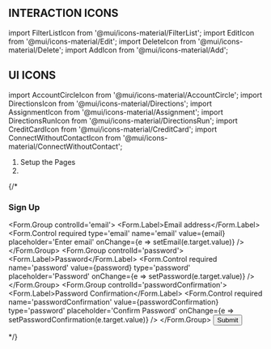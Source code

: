 ## INTERACTION ICONS
import FilterListIcon from '@mui/icons-material/FilterList';
import EditIcon from '@mui/icons-material/Edit';
import DeleteIcon from '@mui/icons-material/Delete';
import AddIcon from '@mui/icons-material/Add';

## UI ICONS
import AccountCircleIcon from '@mui/icons-material/AccountCircle';
import DirectionsIcon from '@mui/icons-material/Directions';
import AssignmentIcon from '@mui/icons-material/Assignment';
import DirectionsRunIcon from '@mui/icons-material/DirectionsRun';
import CreditCardIcon from '@mui/icons-material/CreditCard';
import ConnectWithoutContactIcon from '@mui/icons-material/ConnectWithoutContact';





1. Setup the Pages
2. 



{/* 
        <div className='row'>
            <div className='col-sm-10 col-md-8 mx-auto mt-5'>
                <h3>Sign Up</h3>
                <Form onSubmit={onSignUp}>
                    <Form.Group controlId='email'>
                        <Form.Label>Email address</Form.Label>
                        <Form.Control
                            required
                            type='email'
                            name='email'
                            value={email}
                            placeholder='Enter email'
                            onChange={e => setEmail(e.target.value)}
                        />
                    </Form.Group>
                    <Form.Group controlId='password'>
                        <Form.Label>Password</Form.Label>
                        <Form.Control
                            required
                            name='password'
                            value={password}
                            type='password'
                            placeholder='Password'
                            onChange={e => setPassword(e.target.value)}
                        />
                    </Form.Group>
                    <Form.Group controlId='passwordConfirmation'>
                        <Form.Label>Password Confirmation</Form.Label>
                        <Form.Control
                            required
                            name='passwordConfirmation'
                            value={passwordConfirmation}
                            type='password'
                            placeholder='Confirm Password'
                            onChange={e => setPasswordConfirmation(e.target.value)}
                        />
                    </Form.Group>
                    <Button variant='primary' type='submit'>
                        Submit
                    </Button>
                </Form>
            </div>
        </div> */}